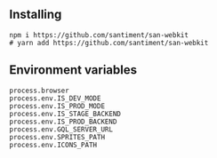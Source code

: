 ## Installing
```
npm i https://github.com/santiment/san-webkit
# yarn add https://github.com/santiment/san-webkit
```

## Environment variables
```
process.browser
process.env.IS_DEV_MODE
process.env.IS_PROD_MODE
process.env.IS_STAGE_BACKEND
process.env.IS_PROD_BACKEND
process.env.GQL_SERVER_URL
process.env.SPRITES_PATH
process.env.ICONS_PATH
```
